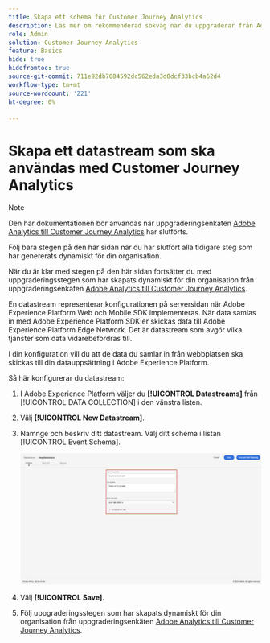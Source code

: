 ```yaml
---
title: Skapa ett schema för Customer Journey Analytics
description: Läs mer om rekommenderad sökväg när du uppgraderar från Adobe Analytics till Customer Journey Analytics
role: Admin
solution: Customer Journey Analytics
feature: Basics
hide: true
hidefromtoc: true
source-git-commit: 711e92db7084592dc562eda3d0dcf33bcb4a62d4
workflow-type: tm+mt
source-wordcount: '221'
ht-degree: 0%

---
```


# Skapa ett datastream som ska användas med Customer Journey Analytics

>[!NOTE]
>
>Den här dokumentationen bör användas när uppgraderingsenkäten [Adobe Analytics till Customer Journey Analytics](https://gigazelle.github.io/cja-ttv/) har slutförts.
> 
>Följ bara stegen på den här sidan när du har slutfört alla tidigare steg som har genererats dynamiskt för din organisation.
>
>När du är klar med stegen på den här sidan fortsätter du med uppgraderingsstegen som har skapats dynamiskt för din organisation från uppgraderingsenkäten [Adobe Analytics till Customer Journey Analytics](https://gigazelle.github.io/cja-ttv/).

<!-- Should we single source this instead of duplicate it? The following steps were copied from: /help/data-ingestion/aepwebsdk.md-->

En datastream representerar konfigurationen på serversidan när Adobe Experience Platform Web och Mobile SDK implementeras. När data samlas in med Adobe Experience Platform SDK:er skickas data till Adobe Experience Platform Edge Network. Det är datastream som avgör vilka tjänster som data vidarebefordras till.

I din konfiguration vill du att de data du samlar in från webbplatsen ska skickas till din datauppsättning i Adobe Experience Platform.

Så här konfigurerar du datastream:

1. I Adobe Experience Platform väljer du **[!UICONTROL Datastreams]** från [!UICONTROL DATA COLLECTION] i den vänstra listen.

1. Välj **[!UICONTROL New Datastream]**.

1. Namnge och beskriv ditt datastream. Välj ditt schema i listan [!UICONTROL Event Schema].

   ![Ny datastream](assets/new-datastream.png)

1. Välj **[!UICONTROL Save]**.

1. Följ uppgraderingsstegen som har skapats dynamiskt för din organisation från uppgraderingsenkäten [Adobe Analytics till Customer Journey Analytics](https://gigazelle.github.io/cja-ttv/).

